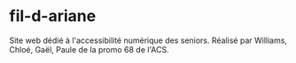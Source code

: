 # fil-d-ariane
Site web dédié à l'accessibilité numérique des seniors.
Réalisé par Williams, Chloé, Gaël, Paule de la promo 68 de l'ACS.
